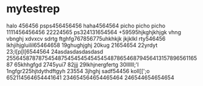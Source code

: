 # mytestrep
halo 456456
psps456456456
haha4564564
picho picho picho
1111456456456
22224565
ps324131654564
+59595hjkghjkhjgk
vhng
vbnghj
xdvxcv
sdrtg
ftghfg767856775uhkhkjk
jkjklkl
rty546456
lkhjihjgluilil65464658
19ghughjghj
20kug
21654654
22yrdyt
23;l[p[l[6544564
24asdasdasdasdasd
25564587878754548754545454545454878654687945641315789656116587
65khhgfgd
2745yui7
82jjj
29lkhjnergfertg
30llllll;'l
1ngfgr225hjtdythdftgyh
23554
3jhghj
sadf54456
koll[[';o
652114564654441641
234654564654465464
246544654654654
